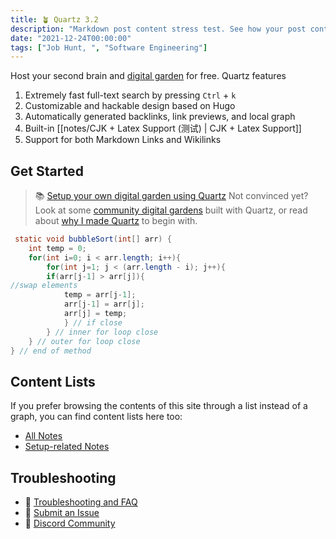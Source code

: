 ```yaml
---
title: 🪴 Quartz 3.2
description: "Markdown post content stress test. See how your post content is being styled with Tailwind CSS."
date: "2021-12-24T00:00:00"
tags: ["Job Hunt, ", "Software Engineering"]
---
```


Host your second brain and [digital garden](https://jzhao.xyz/posts/networked-thought) for free. Quartz features

1. Extremely fast full-text search by pressing `Ctrl` + `k`
2. Customizable and hackable design based on Hugo
3. Automatically generated backlinks, link previews, and local graph
4. Built-in [[notes/CJK + Latex Support (测试) | CJK + Latex Support]]
5. Support for both Markdown Links and Wikilinks

## Get Started
> 📚 [Setup your own digital garden using Quartz](notes/setup.md)
Not convinced yet? Look at some [community digital gardens](notes/showcase.md) built with Quartz, or read about [why I made Quartz](notes/philosophy.md) to begin with.

```java
 static void bubbleSort(int[] arr) {
    int temp = 0;
    for(int i=0; i < arr.length; i++){
        for(int j=1; j < (arr.length - i); j++){
        if(arr[j-1] > arr[j]){
//swap elements
            temp = arr[j-1];
            arr[j-1] = arr[j];
            arr[j] = temp;
            } // if close
        } // inner for loop close
    } // outer for loop close
} // end of method
```

## Content Lists
If you prefer browsing the contents of this site through a list instead of a graph, you can find content lists here too:

- [All Notes](/notes)
- [Setup-related Notes](/tags/setup)

## Troubleshooting
- 🚧 [Troubleshooting and FAQ](notes/troubleshooting.md)
- 🐛 [Submit an Issue](https://github.com/jackyzha0/quartz/issues)
- 👀 [Discord Community](https://discord.gg/cRFFHYye7t)